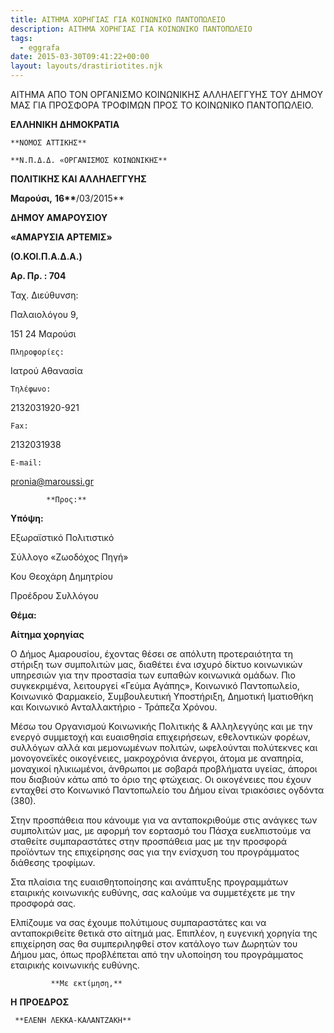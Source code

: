 ```yaml
---
title: ΑΙΤΗΜΑ ΧΟΡΗΓΙΑΣ ΓΙΑ ΚΟΙΝΩΝΙΚΟ ΠΑΝΤΟΠΩΛΕΙΟ
description: ΑΙΤΗΜΑ ΧΟΡΗΓΙΑΣ ΓΙΑ ΚΟΙΝΩΝΙΚΟ ΠΑΝΤΟΠΩΛΕΙΟ
tags:
  - eggrafa
date: 2015-03-30T09:41:22+00:00
layout: layouts/drastiriotites.njk
---
```


ΑΙΤΗΜΑ ΑΠΟ ΤΟΝ ΟΡΓΑΝΙΣΜΟ ΚΟΙΝΩΝΙΚΗΣ ΑΛΛΗΛΕΓΓΥΗΣ ΤΟΥ ΔΗΜΟΥ ΜΑΣ ΓΙΑ ΠΡΟΣΦΟΡΑ ΤΡΟΦΙΜΩΝ ΠΡΟΣ ΤΟ ΚΟΙΝΩΝΙΚΟ ΠΑΝΤΟΠΩΛΕΙΟ.

<!-- excerpt -->

**ΕΛΛΗΝΙΚΗ ΔΗΜΟΚΡΑΤΙΑ**

    **ΝΟΜΟΣ ΑΤΤΙΚΗΣ**

    **Ν.Π.Δ.Δ. «ΟΡΓΑΝΙΣΜΟΣ ΚΟΙΝΩΝΙΚΗΣ**

**ΠΟΛΙΤΙΚΗΣ ΚΑΙ ΑΛΛΗΛΕΓΓΥΗΣ**

**Μαρούσι,** **16\*\***/03/2015\*\*

**ΔΗΜΟΥ ΑΜΑΡΟΥΣΙΟΥ**

**«ΑΜΑΡΥΣΙΑ ΑΡΤΕΜΙΣ»**

**(Ο.ΚΟΙ.Π.Α.Δ.Α.)**

**Αρ. Πρ. : 704**

Ταχ. Διεύθυνση:

Παλαιολόγου 9,

151 24 Μαρούσι

    Πληροφορίες:

Ιατρού Αθανασία

    Τηλέφωνο:

2132031920-921

    Fax:

2132031938

    E-mail:

pronia@maroussi.gr

            **Προς:**

**Υπόψη:**

Εξωραϊστικό Πολιτιστικό

Σύλλογο «Ζωοδόχος Πηγή»

Κου Θεοχάρη Δημητρίου

Προέδρου Συλλόγου

**Θέμα:**

**Αίτημα χορηγίας**

Ο Δήμος Αμαρουσίου, έχοντας θέσει σε απόλυτη προτεραιότητα τη στήριξη των συμπολιτών μας, διαθέτει ένα ισχυρό δίκτυο κοινωνικών υπηρεσιών για την προστασία των ευπαθών κοινωνικά ομάδων. Πιο συγκεκριμένα, λειτουργεί «Γεύμα Αγάπης», Κοινωνικό Παντοπωλείο, Κοινωνικό Φαρμακείο, Συμβουλευτική Υποστήριξη, Δημοτική Ιματιοθήκη και Κοινωνικό Ανταλλακτήριο - Τράπεζα Χρόνου.

Μέσω του Οργανισμού Κοινωνικής Πολιτικής &amp; Αλληλεγγύης και με την ενεργό συμμετοχή και ευαισθησία επιχειρήσεων, εθελοντικών φορέων, συλλόγων αλλά και μεμονωμένων πολιτών, ωφελούνται πολύτεκνες και μονογονεϊκές οικογένειες, μακροχρόνια άνεργοι, άτομα με αναπηρία, μοναχικοί ηλικιωμένοι, άνθρωποι με σοβαρά προβλήματα υγείας, άποροι που διαβιούν κάτω από το όριο της φτώχειας. Οι οικογένειες που έχουν ενταχθεί στο Κοινωνικό Παντοπωλείο του Δήμου είναι τριακόσιες ογδόντα (380).

Στην προσπάθεια που κάνουμε για να ανταποκριθούμε στις ανάγκες των συμπολιτών μας, με αφορμή τον εορτασμό του Πάσχα ευελπιστούμε να σταθείτε συμπαραστάτες στην προσπάθεια μας με την προσφορά προϊόντων της επιχείρησης σας για την ενίσχυση του προγράμματος διάθεσης τροφίμων.

Στα πλαίσια της ευαισθητοποίησης και ανάπτυξης προγραμμάτων εταιρικής κοινωνικής ευθύνης, σας καλούμε να συμμετέχετε με την προσφορά σας.

Ελπίζουμε να σας έχουμε πολύτιμους συμπαραστάτες και να ανταποκριθείτε θετικά στο αίτημά μας. Επιπλέον, η ευγενική χορηγία της επιχείρηση σας θα συμπεριληφθεί στον κατάλογο των Δωρητών του Δήμου μας, όπως προβλέπεται από την υλοποίηση του προγράμματος εταιρικής κοινωνικής ευθύνης.

             **Με εκτίμηση,**

**H** **ΠΡΟΕΔΡΟΣ**

     **ΕΛΕΝΗ ΛΕΚΚΑ-ΚΑΛΑΝΤΖΑΚΗ**
